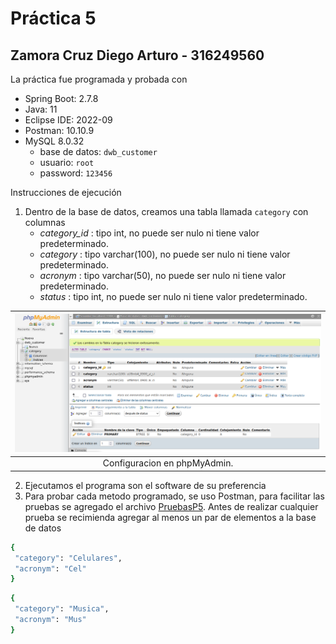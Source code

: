 # Práctica 5

## Zamora Cruz Diego Arturo - 316249560

La práctica fue programada y probada con

- Spring Boot: 2.7.8
- Java: 11
- Eclipse IDE: 2022-09
- Postman: 10.10.9
- MySQL 8.0.32
  * base de datos: `dwb_customer`
  * usuario: `root`
  * password: `123456`

Instrucciones de ejecución

1. Dentro de la base de datos, creamos una tabla llamada `category` con columnas
   * *category_id* : tipo int, no puede ser nulo ni tiene valor predeterminado.
   * *category* : tipo varchar(100), no puede ser nulo ni tiene valor predeterminado.
   * *acronym* : tipo varchar(50), no puede ser nulo ni tiene valor predeterminado.
   * *status* : tipo int, no puede ser nulo ni tiene valor predeterminado.

| ![](phpMyAdmin.png)
|:----------------------:|
| Configuracion en phpMyAdmin.

2. Ejecutamos el programa son el software de su preferencia
3. Para probar cada metodo programado, se uso Postman, para facilitar las pruebas se agregado el archivo [PruebasP5](PruebasP5.json). Antes de realizar cualquier prueba se recimienda agregar al menos un par de elementos a la base de datos
```bash
{
 "category": "Celulares",
 "acronym": "Cel"
}
```
   
```bash
{
 "category": "Musica",
 "acronym": "Mus"
}
```